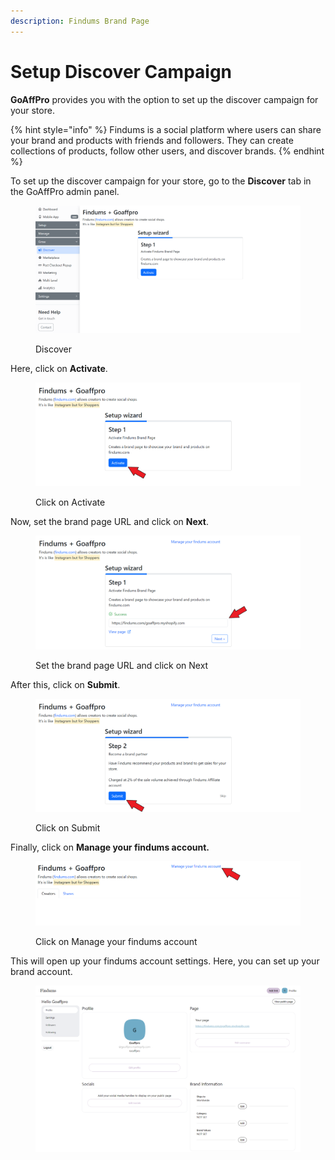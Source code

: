 ```yaml
---
description: Findums Brand Page
---
```


# Setup Discover Campaign

**GoAffPro** provides you with the option to set up the discover campaign for your store.&#x20;

{% hint style="info" %}
Findums is a social platform where users can share your brand and products with friends and followers. They can create collections of products, follow other users, and discover brands.
{% endhint %}

To set up the discover campaign for your store, go to the **Discover** tab in the GoAffPro admin panel.

<figure><img src="../.gitbook/assets/image (3574).png" alt=""><figcaption><p>Discover</p></figcaption></figure>

Here, click on **Activate**.

<figure><img src="../.gitbook/assets/Screenshot 2024-07-15 1355239.png" alt=""><figcaption><p>Click on Activate</p></figcaption></figure>

Now, set the brand page URL and click on **Next**.&#x20;

<figure><img src="../.gitbook/assets/Screenshot 2024-07-15 1355447.png" alt=""><figcaption><p>Set the brand page URL and click on Next</p></figcaption></figure>

After this, click on **Submit**.

<figure><img src="../.gitbook/assets/Screenshot 2024-07-15 135624.png" alt=""><figcaption><p>Click on Submit</p></figcaption></figure>

Finally, click on **Manage your findums account.**

<figure><img src="../.gitbook/assets/Screenshot 2024-07-15 1335848.png" alt=""><figcaption><p>Click on Manage your findums account</p></figcaption></figure>

This will open up your findums account settings. Here, you can set up your brand account.

<figure><img src="../.gitbook/assets/Screenshot 2024-07-15 135733.png" alt=""><figcaption></figcaption></figure>
